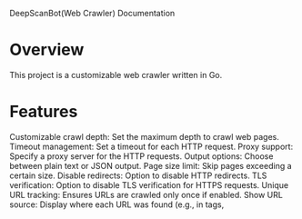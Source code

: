 DeepScanBot(Web Crawler) Documentation

# Overview

This project is a customizable web crawler written in Go.

# Features

Customizable crawl depth: Set the maximum depth to crawl web pages.
Timeout management: Set a timeout for each HTTP request.
Proxy support: Specify a proxy server for the HTTP requests.
Output options: Choose between plain text or JSON output.
Page size limit: Skip pages exceeding a certain size.
Disable redirects: Option to disable HTTP redirects.
TLS verification: Option to disable TLS verification for HTTPS requests.
Unique URL tracking: Ensures URLs are crawled only once if enabled.
Show URL source: Display where each URL was found (e.g., in <a> tags, <script> tags).

# Usage

To run the web crawler, use the following command:

go mod download

go run main.go -url <starting_url> [options]
or
go build

# Flags

-url <string>: Required. The starting URL for the crawler.
-depth <int>: Maximum depth to crawl. Default is 2.
-timeout <int>: Timeout for each HTTP request in seconds. Default is 2.
-proxy <string>: Proxy URL for HTTP requests. Example: http://127.0.0.1:8080.
-json: Output results in JSON format. Default is false.
-size <int>: Limit page size in KB. Default is -1 (no limit).
-dr: Disable following HTTP redirects. Default is false.
-s: Show the source of the URL based on where it was found. Default is false.
-insecure: Disable TLS verification. Default is false.
-u: Ensure unique URLs are crawled. Default is false.
-h: Show help message.
